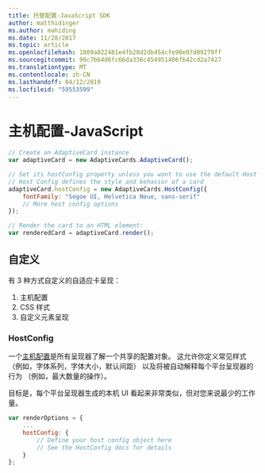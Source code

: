 ```yaml
---
title: 托管配置-JavaScript SDK
author: matthidinger
ms.author: mahiding
ms.date: 11/28/2017
ms.topic: article
ms.openlocfilehash: 1809a022481e4fb28d2db454cfe90e07d09279ff
ms.sourcegitcommit: 99c7b64d6fc66da336c454951406fb42cd2a7427
ms.translationtype: MT
ms.contentlocale: zh-CN
ms.lasthandoff: 04/12/2019
ms.locfileid: "59553599"
---
```

# <a name="host-config---javascript"></a>主机配置-JavaScript

```js
// Create an AdaptiveCard instance
var adaptiveCard = new AdaptiveCards.AdaptiveCard();

// Set its hostConfig property unless you want to use the default Host Config
// Host Config defines the style and behavior of a card
adaptiveCard.hostConfig = new AdaptiveCards.HostConfig({
    fontFamily: "Segoe UI, Helvetica Neue, sans-serif"
    // More host config options
});

// Render the card to an HTML element:
var renderedCard = adaptiveCard.render();
```

## <a name="customization"></a>自定义

有 3 种方式自定义的自适应卡呈现： 
1. 主机配置
2. CSS 样式
3. 自定义元素呈现

### <a name="hostconfig"></a>HostConfig 

一个[主机配置](../../../rendering-cards/host-config.md)是所有呈现器了解一个共享的配置对象。 这允许你定义常见样式 （例如，字体系列，字体大小，默认间距） 以及将被自动解释每个平台呈现器的行为 （例如，最大数量的操作）。 

目标是，每个平台呈现器生成的本机 UI 看起来非常类似，但对您来说最少的工作量。

```javascript
var renderOptions = {
    ...
    hostConfig: {
        // Define your host config object here
        // See the HostConfig docs for details
    }
};
```